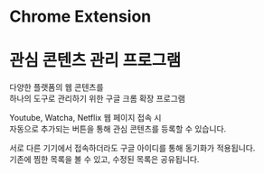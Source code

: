 # Chrome Extension   
# 관심 콘텐츠 관리 프로그램   

다양한 플랫폼의 웹 콘텐츠를   
하나의 도구로 관리하기 위한 구글 크롬 확장 프로그램   

Youtube, Watcha, Netflix 웹 페이지 접속 시   
자동으로 추가되는 버튼을 통해 관심 콘텐츠를 등록할 수 있습니다.      

서로 다른 기기에서 접속하더라도 구글 아이디를 통해 동기화가 적용됩니다.    
기존에 찜한 목록을 볼 수 있고, 수정된 목록은 공유됩니다.
